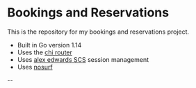 # Bookings and Reservations

This is the repository for my bookings and reservations project.

- Built in Go version 1.14
- Uses the [chi router](https://github.com/go-chi/ci)
- Uses [alex edwards SCS](https://github.com/alexedwards/scs/v2) session management 
- Uses [nosurf](https://github.com/justinas/nosurf)

--